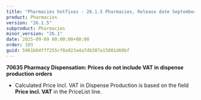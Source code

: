 ```yaml
---
title: "Pharmacies hotfixes - 26.1.5 Pharmacies, Release date September 9, 2025 - Hotfixes"
product: Pharmacies
version: "26.1.5"
subproduct: Pharmacies
minor_version: "26.1"
date: 2025-09-09 00:00:00+00:00
order: 103
guid: 5961b04fff255cf0a923a4a7db307a15081d60bf
---
```


<strong>70635 Pharmacy Dispensation: Prices do not include VAT in dispense production orders</strong>
<ul><li>Calculated Price Incl. VAT in Dispense Production is based on the field <b>Price incl. VAT</b> in the PriceList line.</li></ul>
